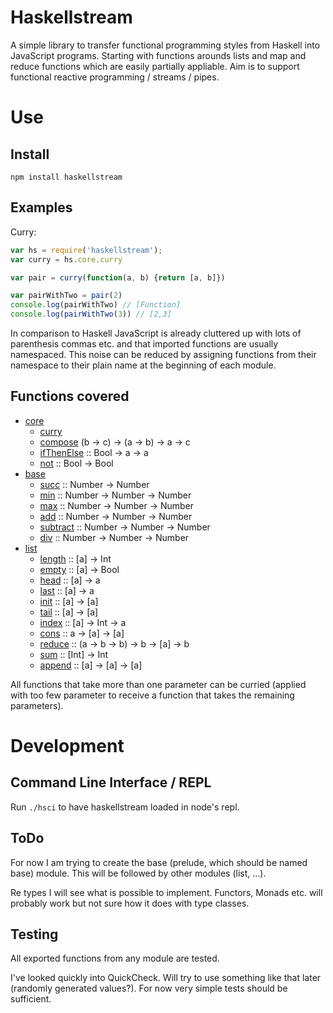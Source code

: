 Haskellstream
=============

A simple library to transfer functional programming styles from Haskell into 
JavaScript programs. Starting with functions arounds lists and map and reduce
functions which are easily partially appliable. Aim is to support functional
reactive programming / streams / pipes.

Use
===

Install
-------

    npm install haskellstream

Examples
--------

Curry:

```JavaScript
var hs = require('haskellstream');
var curry = hs.core.curry

var pair = curry(function(a, b) {return [a, b]})

var pairWithTwo = pair(2)
console.log(pairWithTwo) // [Function]
console.log(pairWithTwo(3)) // [2,3]
```

In comparison to Haskell JavaScript is already cluttered up with lots of
parenthesis commas etc. and that imported functions are usually namespaced. This
noise can be reduced by assigning functions from their namespace to their plain
name at the beginning of each module.


Functions covered
-----------------

* [core](lib/core.js)
  * [curry](lib/core.js#L12)
  * [compose](lib/core.js#L5) (b -> c) -> (a -> b) -> a -> c
  * [ifThenElse](lib/core.js#L5) :: Bool -> a -> a
  * [not](lib/core.js#L5) :: Bool -> Bool
* [base](lib/base.js)
  * [succ](lib/base.js#L3) :: Number -> Number
  * [min](lib/base.js#L8) :: Number -> Number -> Number
  * [max](lib/base.js#L17) :: Number -> Number -> Number
  * [add](lib/base.js#L26) :: Number -> Number -> Number
  * [subtract](lib/base.js#L31) :: Number -> Number -> Number
  * [div](lib/base.js#L36) :: Number -> Number -> Number
* [list](lib/list.js)
  * [length](lib/list.js#L3) :: [a] -> Int
  * [empty](lib/list.js#L8) :: [a] -> Bool
  * [head](lib/list.js#L13) :: [a] -> a
  * [last](lib/list.js#L18) :: [a] -> a
  * [init](lib/list.js#L23) :: [a] -> [a]
  * [tail](lib/list.js#L28) :: [a] -> [a]
  * [index](lib/list.js#L33) :: [a] -> Int -> a
  * [cons](lib/list.js#L38) :: a -> [a] -> [a]
  * [reduce](lib/list.js#L44) :: (a -> b -> b) -> b -> [a] -> b
  * [sum](lib/list.js#L53) :: [Int] -> Int
  * [append](lib/list.js#L56) :: [a] -> [a] -> [a]

All functions that take more than one parameter can be curried (applied with too
few parameter to receive a function that takes the remaining parameters).


Development
===========

Command Line Interface / REPL
-----------------------------

Run `./hsci` to have haskellstream loaded in node's repl.

ToDo
----

For now I am trying to create the base (prelude, which should be named base)
module. This will be followed by other modules (list, ...).

Re types I will see what is possible to implement. Functors, Monads etc. will
probably work but not sure how it does with type classes.

Testing
-------

All exported functions from any module are tested.

I've looked quickly into QuickCheck. Will try to use something like that later
(randomly generated values?). For now very simple tests should be sufficient.
